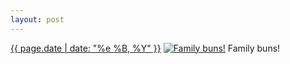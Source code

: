 ```yaml
---
layout: post
---
```


<p>
  <time><a href="/333">{{ page.date | date: "%e %B, %Y" }}</a></time>
  <a href="/333"><img src="{{ site.assets_url }}/333-640.jpg" srcset="{{ site.assets_url }}/333-1280.jpg 1280w, {{ site.assets_url }}/333-960.jpg 960w, {{ site.assets_url }}/333-640.jpg 640w, {{ site.assets_url }}/333-320.jpg 320w" sizes="(min-width: 700px) 50vw, calc(100vw - 2rem)" alt="Family buns!" /></a>
  <span>Family buns!</span>
</p>
